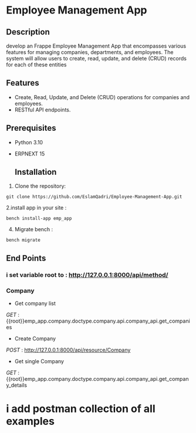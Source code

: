 # Employee Management App

## Description
develop an Frappe Employee Management App that encompasses various features for managing companies, departments, and employees. 
The system will allow users to create, read, update, and delete (CRUD) records for each of these entities

## Features

- Create, Read, Update, and Delete (CRUD) operations for companies and employees.
- RESTful API endpoints.


## Prerequisites

- Python 3.10
- ERPNEXT 15

  ## Installation

1. Clone the repository:

```
git clone https://github.com/EslamQadri/Employee-Management-App.git

```

2.install app in your site :
```
bench install-app emp_app
```


4. Migrate bench  :

```
bench migrate
```

## End Points 
### i set variable root to : http://127.0.0.1:8000/api/method/  
### Company 

- Get company list

*GET* : {{root}}emp_app.company.doctype.company.api.company_api.get_companies

- Create Company
  
*POST* : http://127.0.0.1:8000/api/resource/Company

- Get single Company

*GET* :{{root}}emp_app.company.doctype.company.api.company_api.get_company_details

# i add postman collection of all examples 
